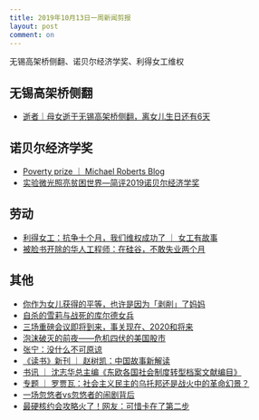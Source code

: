 ```yaml
---
title: 2019年10月13日一周新闻剪报
layout: post
comment: on
---
```


无锡高架桥侧翻、诺贝尔经济学奖、利得女工维权

<!--excerpt-->

## 无锡高架桥侧翻

* [逝者｜母女逝于无锡高架桥侧翻，离女儿生日还有6天](https://mp.weixin.qq.com/s?__biz=MzIxMjA5NjA0MA==&mid=2650711958&idx=1&sn=5213600a9782e54154a222a0b0194935&chksm=8f4142d1b836cbc77e8c808fbf1538437768982f8c3b6be1edfd30686696593219998e16a86c&mpshare=1&scene=1&srcid=&sharer_sharetime=1571626453277&sharer_shareid=dd05ef6fa40a9a30430290aebe090b10&key=12785f5b71c646afa628d3d14bce1abf60d3a5c1d2e8d45302d693ab6d115bbc57b5f67fff6c78a618c5a896bb28e3c74960ee891d0c678e4c321cb4df9be976daca0c344fbe677b1c9f22e588215225&ascene=1&uin=MjY5ODU0MzIzMw%3D%3D&devicetype=Windows+10&version=62070152&lang=zh_CN&pass_ticket=x9MzpoLRVJ9WmiYJR02jNv2z3lVwh5CgdeWjga%2F3DFaVWo7Zi2uzHriUwCW1%2Bptx)

## 诺贝尔经济学奖
* [Poverty prize ｜ Michael Roberts Blog](https://thenextrecession.wordpress.com/2019/10/14/poverty-prize/)
* [实验微光照亮贫困世界—简评2019诺贝尔经济学奖](https://mp.weixin.qq.com/s?__biz=MzI3ODY1NTEyMw==&mid=2247484317&idx=1&sn=fb59861b39712e33b74da6a4b2828ecc&chksm=eb52fa61dc25737758f05f7fd754e25bae92e1e9c768c6fdbc52564c9357aac5606e14e663fb&mpshare=1&scene=1&srcid=&sharer_sharetime=1571626416499&sharer_shareid=dd05ef6fa40a9a30430290aebe090b10&key=3f3e1aa5892863c48ec2bd45c16b1df537f58fb162c73d2e599e94aed1b31bcd88590bba0dfa3f0bc76a710c56252b9d0faf9a7602c00a590629f3287a7e699f726214f505f27b5cf1d28f30080db85d&ascene=1&uin=MjY5ODU0MzIzMw%3D%3D&devicetype=Windows+10&version=62070152&lang=zh_CN&pass_ticket=x9MzpoLRVJ9WmiYJR02jNv2z3lVwh5CgdeWjga%2F3DFaVWo7Zi2uzHriUwCW1%2Bptx)

## 劳动
* [利得女工：抗争十个月，我们维权成功了 ｜ 女工有故事](https://mp.weixin.qq.com/s?__biz=MzA4NTg3OTEzNg==&mid=214355948&idx=1&sn=adf8353f6b925f9d72c63b664f04a822&chksm=16e35fe32194d6f5be56f918d8aaebaf0285519fecff98edf2975d1cf28e930676e640a4c9ae&mpshare=1&scene=1&srcid=&sharer_sharetime=1571626260067&sharer_shareid=dd05ef6fa40a9a30430290aebe090b10&key=f7996279e56ff0c94dd693a8f792ff9c344e4e5ffa1fe2f4489f80c715c7af40dcfd164c5a6e46db8f94a83c49401af4b8361343bbbfbb236997451fba7d6f0e8840eeeaeec316a421a97928c6349ccb&ascene=1&uin=MjY5ODU0MzIzMw%3D%3D&devicetype=Windows+10&version=62070152&lang=zh_CN&pass_ticket=x9MzpoLRVJ9WmiYJR02jNv2z3lVwh5CgdeWjga%2F3DFaVWo7Zi2uzHriUwCW1%2Bptx)
* [被脸书开除的华人工程师：在硅谷，不敢失业两个月](https://mp.weixin.qq.com/s?__biz=Mjc1NjM3MjY2MA==&mid=2691373510&idx=2&sn=9f05073a1eb48fdac3c60d1f0d6a8da0&chksm=a9eaa61d9e9d2f0bf3a52d9fd2f0d029a344e1c6608b951d8723ea7e1780bb33c0b10b01a6b4&mpshare=1&scene=1&srcid=&sharer_sharetime=1571626013546&sharer_shareid=dd05ef6fa40a9a30430290aebe090b10&key=7fbd4d18e8fd1c6f7f356a6f836fe0372b31b5c34a032516fc46664aad5aa28c96f4d2886e76c82011544869a4af526e7cb78bcb1892303f64545e0d78592f88b085ec985d59ca36308e6430fe45e507&ascene=1&uin=MjY5ODU0MzIzMw%3D%3D&devicetype=Windows+10&version=62070152&lang=zh_CN&pass_ticket=x9MzpoLRVJ9WmiYJR02jNv2z3lVwh5CgdeWjga%2F3DFaVWo7Zi2uzHriUwCW1%2Bptx)

## 其他
* [你作为女儿获得的平等，也许是因为「剥削」了妈妈](https://mp.weixin.qq.com/s?__biz=MjEwMzA5NTcyMQ==&mid=2653103874&idx=1&sn=5991b58ab6d6e7eaf78118c03b87d3bd&chksm=4eb2c1c479c548d2c734543dfd2b2a7274ee8d31e9ff3ea314bdea1c20bfa83f129b737884d1&mpshare=1&scene=1&srcid=&sharer_sharetime=1571626188625&sharer_shareid=dd05ef6fa40a9a30430290aebe090b10&key=12785f5b71c646af26dbaaa177de2c5b95a065f46c0960ea254ed9e18ca1466767e218b2115e97e5b20f532826ab1b42bf9e3fa8d1ef3743fff24e028b505f2008db4fda1cfca6530285d8854aadfaf2&ascene=1&uin=MjY5ODU0MzIzMw%3D%3D&devicetype=Windows+10&version=62070152&lang=zh_CN&pass_ticket=x9MzpoLRVJ9WmiYJR02jNv2z3lVwh5CgdeWjga%2F3DFaVWo7Zi2uzHriUwCW1%2Bptx)
* [自杀的雪莉与战死的库尔德女兵](https://mp.weixin.qq.com/s?__biz=MzU4NDU4NDEwMA==&mid=2247495085&idx=1&sn=c16684a86cbffed9803688e4361d6370&chksm=fd953366cae2ba70420ef90c71f7e6e960f9c91d4fe9ce8b833b131784aefecabec5a891e797&mpshare=1&scene=1&srcid=&sharer_sharetime=1571626247217&sharer_shareid=dd05ef6fa40a9a30430290aebe090b10&key=12785f5b71c646af17f2897b210305a20aced35832c3665758210d73d86c35cf81d8eb3734b47e4f151b71778cbc47e3d7e16c816c2928fbba23928dd044a37ca1acfa1cede00076f75bb48106d721ba&ascene=1&uin=MjY5ODU0MzIzMw%3D%3D&devicetype=Windows+10&version=62070152&lang=zh_CN&pass_ticket=x9MzpoLRVJ9WmiYJR02jNv2z3lVwh5CgdeWjga%2F3DFaVWo7Zi2uzHriUwCW1%2Bptx)
* [三场重磅会议即将到来，事关现在、2020和将来](https://mp.weixin.qq.com/s?__biz=MzU3MzU5OTI3NA==&mid=2247485304&idx=1&sn=5cee38688e4e9af6e8ade75a4ea27ef8&chksm=fd3e7c3dca49f52ba89eebc511a666f2d28370a873729a16da354e85e9963ed5fcd24757a3cb&mpshare=1&scene=1&srcid=&sharer_sharetime=1571625917707&sharer_shareid=dd05ef6fa40a9a30430290aebe090b10&key=f7996279e56ff0c972b0d4ff3df9d6c82f46760ee3859f2821cc9ccb93d21403f7232bf629c21485f8c4d0a6342c4c8a073adf96113ca8c45a69bc07c63b16e6b016eb2fbd40b04451771a5cbf018d2d&ascene=1&uin=MjY5ODU0MzIzMw%3D%3D&devicetype=Windows+10&version=62070152&lang=zh_CN&pass_ticket=x9MzpoLRVJ9WmiYJR02jNv2z3lVwh5CgdeWjga%2F3DFaVWo7Zi2uzHriUwCW1%2Bptx)
* [泡沫破灭的前夜——危机四伏的美国股市](https://mp.weixin.qq.com/s?__biz=MzU0ODkyMTAyOQ==&mid=2247487936&idx=1&sn=8f97a17bf2c0cbf1c915752f4f36afd2&chksm=fbb69a6accc1137ca8affb0b756623d9e0cc9e77116039c38a5634ddde19233e5afa3571adab&mpshare=1&scene=1&srcid=&sharer_sharetime=1571626204477&sharer_shareid=dd05ef6fa40a9a30430290aebe090b10&key=7fbd4d18e8fd1c6f736a6b80f1c1d996fcc69733e4420a46a8258b9d0f4831f393179c19b28b36c8cdd2ea62f8116d76f45e2215b2c01233f21e433a3dc82d829620ed2941528dc7507c70fae519755c&ascene=1&uin=MjY5ODU0MzIzMw%3D%3D&devicetype=Windows+10&version=62070152&lang=zh_CN&pass_ticket=x9MzpoLRVJ9WmiYJR02jNv2z3lVwh5CgdeWjga%2F3DFaVWo7Zi2uzHriUwCW1%2Bptx)
* [张宁：没什么不可原谅](https://mp.weixin.qq.com/s?__biz=MzA5MTAwMDcxNQ==&mid=2448897450&idx=1&sn=e7ef5203bb8f0eebbcc237de1b6ab395&chksm=84008f4eb3770658b37da294de1a79d66127ae954b5faa7d411d28e5e530d86d0c08273e8e90&mpshare=1&scene=1&srcid=&sharer_sharetime=1571626394740&sharer_shareid=dd05ef6fa40a9a30430290aebe090b10&key=f7996279e56ff0c92dd39bc9906ddf6eb8def0241905f05ac65f8deb2bcf5953c9b06c2b40fb9e51815a196e577ca8866fa6dc1e31bd7e52e6a1c8ca1cc265c5509bbb96fc2d3d95f618bed8171196f3&ascene=1&uin=MjY5ODU0MzIzMw%3D%3D&devicetype=Windows+10&version=62070152&lang=zh_CN&pass_ticket=x9MzpoLRVJ9WmiYJR02jNv2z3lVwh5CgdeWjga%2F3DFaVWo7Zi2uzHriUwCW1%2Bptx)
* [《读书》新刊 ｜ 赵树凯：中国故事新解读](https://mp.weixin.qq.com/s?__biz=MzA3ODk5NTAzNA==&mid=2652140548&idx=1&sn=d2e5d4e48d3b288f8d260ad375776821&chksm=845a9f31b32d1627732740586f14c3271602737c98a9fec19baf4d7c6d032e88314cfab0233a&mpshare=1&scene=1&srcid=&sharer_sharetime=1571626232767&sharer_shareid=dd05ef6fa40a9a30430290aebe090b10&key=7fbd4d18e8fd1c6fedc4a52f81ad3f348a53f21d991e19a72a2a32046ee91d7a3004d8fe8db35eb1606d9fcd70e0703ac95566fbb5411502c6f618a2507e08935253f0c06f6a83568a9706eaef1fb306&ascene=1&uin=MjY5ODU0MzIzMw%3D%3D&devicetype=Windows+10&version=62070152&lang=zh_CN&pass_ticket=x9MzpoLRVJ9WmiYJR02jNv2z3lVwh5CgdeWjga%2F3DFaVWo7Zi2uzHriUwCW1%2Bptx)
* [书讯 ｜ 沈志华总主编《东欧各国社会制度转型档案文献编目》](https://mp.weixin.qq.com/s?__biz=MzAwNDIxMzk4Nw==&mid=2654085391&idx=1&sn=a94964b3de5ed8fbd057df95b360de9a&chksm=80e9dc83b79e55959fe7d558dad27de01fbcd62d00104a970232180d420251bd613b149d6456&mpshare=1&scene=1&srcid=&sharer_sharetime=1571626404726&sharer_shareid=dd05ef6fa40a9a30430290aebe090b10&key=f7996279e56ff0c9e89308085127a85d7474138311f46478dd1f896b589f7d9cb1c779e4c8ff16dbd3f3d3d64f8d11caaea9bea66d448d744bc1f6d60a5b0d0bf7949706af346cc84fd97cfc0b7b033c&ascene=1&uin=MjY5ODU0MzIzMw%3D%3D&devicetype=Windows+10&version=62070152&lang=zh_CN&pass_ticket=x9MzpoLRVJ9WmiYJR02jNv2z3lVwh5CgdeWjga%2F3DFaVWo7Zi2uzHriUwCW1%2Bptx)
* [专题 ｜ 罗贾瓦：社会主义民主的乌托邦还是战火中的革命幻景？](https://mp.weixin.qq.com/s/fPf3yIymGCdEQUAkpbzN1A)
* [一场忽悠者vs忽悠者的闹剧背后](https://mp.weixin.qq.com/s?__biz=MjM5NjA4MTAyMA==&mid=2650289669&idx=1&sn=e81ad100f5bf4b1af0fa53318ee6ee3e&chksm=bee22a168995a30076abc941fe73fda80f8b1a08438eb62112c5cd90920c6a58dd3db5e7cd4a&mpshare=1&scene=1&srcid=&sharer_sharetime=1571626179660&sharer_shareid=dd05ef6fa40a9a30430290aebe090b10&key=e8bfb0746e176ea7c96e4c8d9fefa725adaa15bea2d3de9d3df141c9dfdc7a9d238af730f6b16b5cf9b51bc707884c8be37b22f20ef2780d8df55ea78928c3f141a534637e4ceef8704e39bada3cc44a&ascene=1&uin=MjY5ODU0MzIzMw%3D%3D&devicetype=Windows+10&version=62070152&lang=zh_CN&pass_ticket=x9MzpoLRVJ9WmiYJR02jNv2z3lVwh5CgdeWjga%2F3DFaVWo7Zi2uzHriUwCW1%2Bptx)
* [最硬核约会攻略火了！网友：可惜卡在了第二步](https://mp.weixin.qq.com/s?__biz=MjM5MzI5NTU3MQ==&mid=2651528618&idx=1&sn=19f90eddea470618606d00aff3f7576a&chksm=bd6680168a110900da75bc0fd91d017450b119f53304179fffd18925be608d3fcaa08d30458f&mpshare=1&scene=1&srcid=&sharer_sharetime=1571625992183&sharer_shareid=dd05ef6fa40a9a30430290aebe090b10&key=f7996279e56ff0c9cf4d7f811e79697caab260929b454d3c95c7f2d98e7f68b415c3fc8430a7b4acb14eb0b21856c79175206384c93801f0578ec52e44b5070ea5b630d2c6df522cd0c267f40a0d55cb&ascene=1&uin=MjY5ODU0MzIzMw%3D%3D&devicetype=Windows+10&version=62070152&lang=zh_CN&pass_ticket=x9MzpoLRVJ9WmiYJR02jNv2z3lVwh5CgdeWjga%2F3DFaVWo7Zi2uzHriUwCW1%2Bptx)
